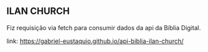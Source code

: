 ## ILAN CHURCH

Fiz requisição via fetch para consumir dados da api da Bíblia Digital.

link: https://gabriel-eustaquio.github.io/api-biblia-ilan-church/
